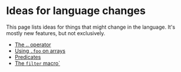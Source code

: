 
# Ideas for language changes

This page lists ideas for things that might change in the language.
It's mostly new features, but not exclusively.

* [The .. operator](dotdot.md)
* [Using `.foo` on arrays](dot-on-array.md)
* [Predicates](predicates.md)
* [The `filter` macro`](filter.md)